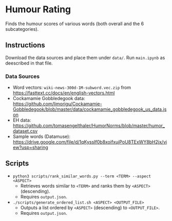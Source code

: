 # Humour Rating

Finds the humour scores of various words (both overall and the 6 subcategories).

## Instructions

Download the data sources and place them under `data/`.
Run `main.ipynb` as deescribed in that file.

### Data Sources

- Word vectors: `wiki-news-300d-1M-subword.vec.zip` from https://fasttext.cc/docs/en/english-vectors.html
- Cockamamie Gobbledegook data: https://github.com/limorigu/Cockamamie-Gobbledegook/blob/master/data/cockamamie_gobbledegook_us_data.json
- EH data: https://github.com/tomasengelthaler/HumorNorms/blob/master/humor_dataset.csv
- Sample words (Datamuse): https://drive.google.com/file/d/1qKyssIf0b8xoifxujPoU8TExWY8bH2jx/view?usp=sharing

## Scripts

- `python3 scripts/rank_similar_words.py --term <TERM> --aspect <ASPECT>`
  - Retrieves words similar to `<TERM>` and ranks them by `<ASPECT>` (descending).
  - Requires `output.json`.
- `./scripts/generate_ordered_list.sh <ASPECT> <OUTPUT_FILE>`
  - Outputs a list ordered by `<ASPECT>` (descending) to `<OUTPUT_FILE>`.
  - Requires `output.json`.
